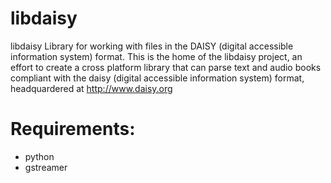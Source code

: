 # libdaisy
libdaisy Library for working with files in the DAISY (digital accessible information system) format. This is the home of the libdaisy project, an effort to create a cross platform library that can parse text and audio books compliant with the daisy (digital accessible information system) format, headquardered at http://www.daisy.org

# Requirements:
- python
- gstreamer
